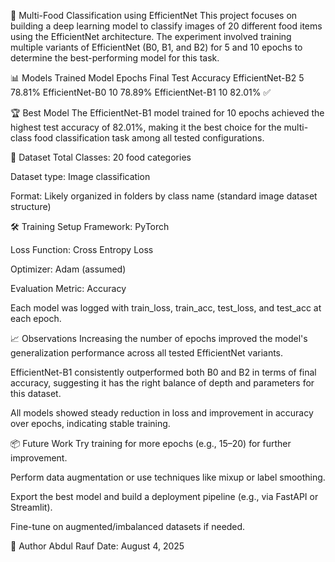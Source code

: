 🍱 Multi-Food Classification using EfficientNet
This project focuses on building a deep learning model to classify images of 20 different food items using the EfficientNet architecture. The experiment involved training multiple variants of EfficientNet (B0, B1, and B2) for 5 and 10 epochs to determine the best-performing model for this task.

📊 Models Trained
Model	Epochs	Final Test Accuracy
EfficientNet-B2	5	78.81%
EfficientNet-B0	10	78.89%
EfficientNet-B1	10	82.01% ✅

🏆 Best Model
The EfficientNet-B1 model trained for 10 epochs achieved the highest test accuracy of 82.01%, making it the best choice for the multi-class food classification task among all tested configurations.

📁 Dataset
Total Classes: 20 food categories

Dataset type: Image classification

Format: Likely organized in folders by class name (standard image dataset structure)

🛠️ Training Setup
Framework: PyTorch

Loss Function: Cross Entropy Loss

Optimizer: Adam (assumed)

Evaluation Metric: Accuracy

Each model was logged with train_loss, train_acc, test_loss, and test_acc at each epoch.

📈 Observations
Increasing the number of epochs improved the model's generalization performance across all tested EfficientNet variants.

EfficientNet-B1 consistently outperformed both B0 and B2 in terms of final accuracy, suggesting it has the right balance of depth and parameters for this dataset.

All models showed steady reduction in loss and improvement in accuracy over epochs, indicating stable training.

📦 Future Work
Try training for more epochs (e.g., 15–20) for further improvement.

Perform data augmentation or use techniques like mixup or label smoothing.

Export the best model and build a deployment pipeline (e.g., via FastAPI or Streamlit).

Fine-tune on augmented/imbalanced datasets if needed.

🧠 Author
Abdul Rauf
Date: August 4, 2025
